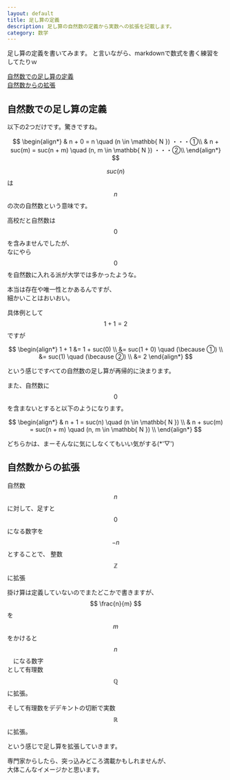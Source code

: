 ```yaml
---
layout: default
title: 足し算の定義
description: 足し算の自然数の定義から実数への拡張を記載します。
category: 数学
---
```


<script async src="https://cdn.jsdelivr.net/npm/mathjax@3/es5/tex-chtml.js" id="MathJax-script"></script>

足し算の定義を書いてみます。
と言いながら、markdownで数式を書く練習をしてたりｗ

[自然数での足し算の定義](#anchor1)  
[自然数からの拡張](#anchor2)  

<a id="anchor1"></a>

## 自然数での足し算の定義

以下の2つだけです。驚きですね。

$$
\begin{align*}
& n + 0 = n \quad (n \in \mathbb{ N }) ・・・①\\
& n + suc(m) = suc(n + m) \quad (n, m \in \mathbb{ N }) ・・・②\\
\end{align*}
$$

$$ suc(n) $$ は $$ n $$ の次の自然数という意味です。

高校だと自然数は $$ 0 $$ を含みませんでしたが、  
なにやら $$ 0 $$ を自然数に入れる派が大学では多かったような。

本当は存在や唯一性とかあるんですが、  
細かいことはおいおい。

具体例として $$ 1 + 1 = 2 $$ ですが

$$
\begin{align*}
1 + 1 &= 1 + suc(0) \\
&= suc(1 + 0) \quad (\because ①) \\
&= suc(1) \quad (\because ②) \\
&= 2
\end{align*}
$$

という感じですべての自然数の足し算が再帰的に決まります。

また、自然数に $$ 0 $$ を含まないとすると以下のようになります。

$$
\begin{align*}
& n + 1 = suc(n) \quad (n \in \mathbb{ N }) \\
& n + suc(m) = suc(n + m) \quad (n, m \in \mathbb{ N }) \\
\end{align*}
$$

どちらかは、まーそんなに気にしなくてもいい気がする(*'▽')

<a id="anchor2"></a>

## 自然数からの拡張

自然数 $$ n $$ に対して、足すと $$ 0 $$ になる数字を  
$$ -n $$ とすることで、 整数 $$ \mathbb{ Z } $$ に拡張

掛け算は定義していないのでまたどこかで書きますが、  
$$ \frac{n}{m} $$ を $$ m $$ をかけると $$ n $$　になる数字  
として有理数 $$ \mathbb{ Q } $$ に拡張。

そして有理数をデデキントの切断で実数 $$ \mathbb{ R } $$ に拡張。

という感じで足し算を拡張していきます。

専門家からしたら、突っ込みどころ満載かもしれませんが、  
大体こんなイメージかと思います。
